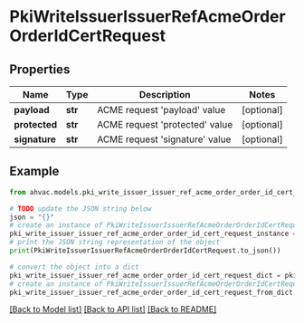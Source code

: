 # PkiWriteIssuerIssuerRefAcmeOrderOrderIdCertRequest


## Properties

Name | Type | Description | Notes
------------ | ------------- | ------------- | -------------
**payload** | **str** | ACME request &#39;payload&#39; value | [optional] 
**protected** | **str** | ACME request &#39;protected&#39; value | [optional] 
**signature** | **str** | ACME request &#39;signature&#39; value | [optional] 

## Example

```python
from ahvac.models.pki_write_issuer_issuer_ref_acme_order_order_id_cert_request import PkiWriteIssuerIssuerRefAcmeOrderOrderIdCertRequest

# TODO update the JSON string below
json = "{}"
# create an instance of PkiWriteIssuerIssuerRefAcmeOrderOrderIdCertRequest from a JSON string
pki_write_issuer_issuer_ref_acme_order_order_id_cert_request_instance = PkiWriteIssuerIssuerRefAcmeOrderOrderIdCertRequest.from_json(json)
# print the JSON string representation of the object
print(PkiWriteIssuerIssuerRefAcmeOrderOrderIdCertRequest.to_json())

# convert the object into a dict
pki_write_issuer_issuer_ref_acme_order_order_id_cert_request_dict = pki_write_issuer_issuer_ref_acme_order_order_id_cert_request_instance.to_dict()
# create an instance of PkiWriteIssuerIssuerRefAcmeOrderOrderIdCertRequest from a dict
pki_write_issuer_issuer_ref_acme_order_order_id_cert_request_from_dict = PkiWriteIssuerIssuerRefAcmeOrderOrderIdCertRequest.from_dict(pki_write_issuer_issuer_ref_acme_order_order_id_cert_request_dict)
```
[[Back to Model list]](../README.md#documentation-for-models) [[Back to API list]](../README.md#documentation-for-api-endpoints) [[Back to README]](../README.md)


